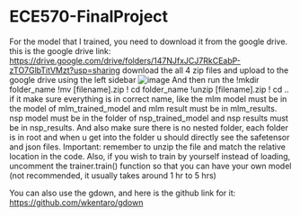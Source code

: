 # ECE570-FinalProject

For the model that I trained, you need to download it from the google drive.
this is the google drive link: https://drive.google.com/drive/folders/147NJfxJCJ7RkCEabP-zTO7GlbTitVMzt?usp=sharing
download the all 4 zip files and upload to the google drive using the left sidebar
![image](https://github.com/user-attachments/assets/63658396-52b9-4fb4-9fff-c63e79070d2c)
And then run the !mkdir folder_name
!mv [filename].zip
! cd folder_name
!unzip [filename].zip
! cd ..
if it make sure everything is in correct name, like the mlm model must be in the model of mlm_trained_model and mlm result must be in mlm_results. nsp model must be in the folder of nsp_trained_model and nsp results must be in nsp_results.
And also make sure there is no nested folder, each folder is in root and when u get into the folder u should directly see the safetensor and json files.
Important: remember to unzip the file and match the relative location in the code.
Also, if you wish to train by yourself instead of loading, uncomment the trainer.train() function so that you can have your own model (not recommended, it usually takes around 1 hr to 5 hrs)


You can also use the gdown, and here is the github link for it: https://github.com/wkentaro/gdown



